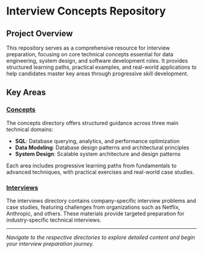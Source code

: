 # Interview Concepts Repository

## Project Overview

This repository serves as a comprehensive resource for interview preparation, focusing on core technical concepts essential for data engineering, system design, and software development roles. It provides structured learning paths, practical examples, and real-world applications to help candidates master key areas through progressive skill development.

## Key Areas

### [Concepts](./docs/concepts/)

The concepts directory offers structured guidance across three main technical domains:

- **SQL**: Database querying, analytics, and performance optimization
- **Data Modeling**: Database design patterns and architectural principles
- **System Design**: Scalable system architecture and design patterns

Each area includes progressive learning paths from fundamentals to advanced techniques, with practical exercises and real-world case studies.

### [Interviews](./docs/interviews/)

The interviews directory contains company-specific interview problems and case studies, featuring challenges from organizations such as Netflix, Anthropic, and others. These materials provide targeted preparation for industry-specific technical interviews.

---

*Navigate to the respective directories to explore detailed content and begin your interview preparation journey.*
